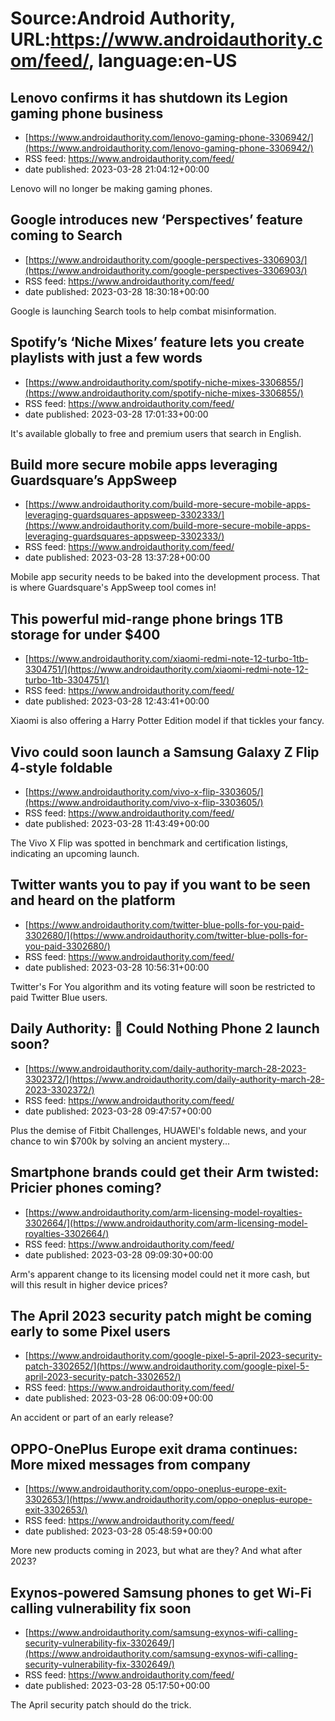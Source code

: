 # Source:Android Authority, URL:https://www.androidauthority.com/feed/, language:en-US

## Lenovo confirms it has shutdown its Legion gaming phone business
 - [https://www.androidauthority.com/lenovo-gaming-phone-3306942/](https://www.androidauthority.com/lenovo-gaming-phone-3306942/)
 - RSS feed: https://www.androidauthority.com/feed/
 - date published: 2023-03-28 21:04:12+00:00

Lenovo will no longer be making gaming phones.

## Google introduces new ‘Perspectives’ feature coming to Search
 - [https://www.androidauthority.com/google-perspectives-3306903/](https://www.androidauthority.com/google-perspectives-3306903/)
 - RSS feed: https://www.androidauthority.com/feed/
 - date published: 2023-03-28 18:30:18+00:00

Google is launching Search tools to help combat misinformation.

## Spotify’s ‘Niche Mixes’ feature lets you create playlists with just a few words
 - [https://www.androidauthority.com/spotify-niche-mixes-3306855/](https://www.androidauthority.com/spotify-niche-mixes-3306855/)
 - RSS feed: https://www.androidauthority.com/feed/
 - date published: 2023-03-28 17:01:33+00:00

It's available globally to free and premium users that search in English.

## Build more secure mobile apps leveraging Guardsquare’s AppSweep
 - [https://www.androidauthority.com/build-more-secure-mobile-apps-leveraging-guardsquares-appsweep-3302333/](https://www.androidauthority.com/build-more-secure-mobile-apps-leveraging-guardsquares-appsweep-3302333/)
 - RSS feed: https://www.androidauthority.com/feed/
 - date published: 2023-03-28 13:37:28+00:00

Mobile app security needs to be baked into the development process. That is where Guardsquare's AppSweep tool comes in!

## This powerful mid-range phone brings 1TB storage for under $400
 - [https://www.androidauthority.com/xiaomi-redmi-note-12-turbo-1tb-3304751/](https://www.androidauthority.com/xiaomi-redmi-note-12-turbo-1tb-3304751/)
 - RSS feed: https://www.androidauthority.com/feed/
 - date published: 2023-03-28 12:43:41+00:00

Xiaomi is also offering a Harry Potter Edition model if that tickles your fancy.

## Vivo could soon launch a Samsung Galaxy Z Flip 4-style foldable
 - [https://www.androidauthority.com/vivo-x-flip-3303605/](https://www.androidauthority.com/vivo-x-flip-3303605/)
 - RSS feed: https://www.androidauthority.com/feed/
 - date published: 2023-03-28 11:43:49+00:00

The Vivo X Flip was spotted in benchmark and certification listings, indicating an upcoming launch.

## Twitter wants you to pay if you want to be seen and heard on the platform
 - [https://www.androidauthority.com/twitter-blue-polls-for-you-paid-3302680/](https://www.androidauthority.com/twitter-blue-polls-for-you-paid-3302680/)
 - RSS feed: https://www.androidauthority.com/feed/
 - date published: 2023-03-28 10:56:31+00:00

Twitter's For You algorithm and its voting feature will soon be restricted to paid Twitter Blue users.

## Daily Authority: 👀 Could Nothing Phone 2 launch soon?
 - [https://www.androidauthority.com/daily-authority-march-28-2023-3302372/](https://www.androidauthority.com/daily-authority-march-28-2023-3302372/)
 - RSS feed: https://www.androidauthority.com/feed/
 - date published: 2023-03-28 09:47:57+00:00

Plus the demise of Fitbit Challenges, HUAWEI's foldable news, and your chance to win $700k by solving an ancient mystery...

## Smartphone brands could get their Arm twisted: Pricier phones coming?
 - [https://www.androidauthority.com/arm-licensing-model-royalties-3302664/](https://www.androidauthority.com/arm-licensing-model-royalties-3302664/)
 - RSS feed: https://www.androidauthority.com/feed/
 - date published: 2023-03-28 09:09:30+00:00

Arm's apparent change to its licensing model could net it more cash, but will this result in higher device prices?

## The April 2023 security patch might be coming early to some Pixel users
 - [https://www.androidauthority.com/google-pixel-5-april-2023-security-patch-3302652/](https://www.androidauthority.com/google-pixel-5-april-2023-security-patch-3302652/)
 - RSS feed: https://www.androidauthority.com/feed/
 - date published: 2023-03-28 06:00:09+00:00

An accident or part of an early release?

## OPPO-OnePlus Europe exit drama continues: More mixed messages from company
 - [https://www.androidauthority.com/oppo-oneplus-europe-exit-3302653/](https://www.androidauthority.com/oppo-oneplus-europe-exit-3302653/)
 - RSS feed: https://www.androidauthority.com/feed/
 - date published: 2023-03-28 05:48:59+00:00

More new products coming in 2023, but what are they? And what after 2023?

## Exynos-powered Samsung phones to get Wi-Fi calling vulnerability fix soon
 - [https://www.androidauthority.com/samsung-exynos-wifi-calling-security-vulnerability-fix-3302649/](https://www.androidauthority.com/samsung-exynos-wifi-calling-security-vulnerability-fix-3302649/)
 - RSS feed: https://www.androidauthority.com/feed/
 - date published: 2023-03-28 05:17:50+00:00

The April security patch should do the trick.

